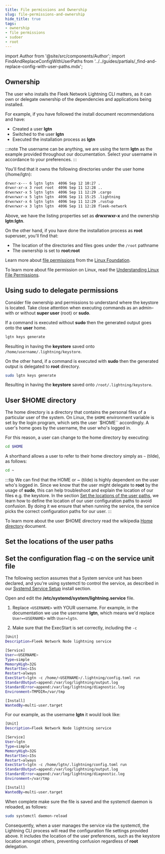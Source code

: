 ```yaml
---
title: File permissions and Ownership
slug: file-permissions-and-ownership
hide_title: true
tags:
- ownership
- file permissions
- sudoer
- root
---
```


import Author from '@site/src/components/Author';
import FindAndReplaceConfigWithUserPaths from '../../guides/partials/_find-and-replace-config-with-user-paths.mdx';

## Ownership

The user who installs the Fleek Network Lightning CLI matters, as it can own or delegate ownership of the dependencies and applications being installed.

For example, if you have followed the install document recommendations and have:
- Created a user **lgtn**
- Switched to the user **lgtn**
- Executed the installation process as **lgtn** 

:::note
The username can be anything, we are using the term **lgtn** as the example provided throughout our documentation. Select your username in accordance to your preferences.
:::

You'll find that it owns the following directories under the user home (/home/lgtn):

```sh
drwxr-x--- 6 lgtn lgtn  4096 Sep 12 10:27 .
drwxr-xr-x 3 root root  4096 Sep 11 12:28 ..
drwxrwxr-x 5 lgtn lgtn  4096 Sep 11 12:29 .cargo
drwxrwxr-x 5 lgtn lgtn  4096 Sep 11 15:25 .lightning
drwxrwxr-x 6 lgtn lgtn  4096 Sep 11 12:29 .rustup
drwxrwxr-x 3 lgtn lgtn  4096 Sep 11 12:28 fleek-network
```

Above, we have the listing properties set as **drwxrwxr-x** and the ownership  **lgtn:lgtn**.

On the other hand, if you have done the installation process as **root** superuser, you'll find that:
- The location of the directories and files goes under the `/root` pathname
- The ownership is set to **root:root**

Learn more about [file permissions](https://www.linuxfoundation.org/blog/blog/classic-sysadmin-understanding-linux-file-permissions) from the [Linux Foundation](https://www.linuxfoundation.org/).

To learn more about file permission on Linux, read the [Understanding Linux File Permissions](https://www.linuxfoundation.org/blog/blog/classic-sysadmin-understanding-linux-file-permissions).

## Using sudo to delegate permissions

Consider file ownership and permissions to understand where the keystore is located. Take close attention when executing commands as an admin–with or without **super user** (root) or **sudo**.

If a command is executed without **sudo** then the generated output goes onto the **user** home.

```sh
lgtn keys generate
```

Resulting in having the **keystore** saved onto `/home/username/.lightning/keystore`.

On the other hand, if a command is executed with **sudo** then the generated output is delegated to **root** directory.

```sh
sudo lgtn keys generate
```

Resulting in having the **keystore** saved onto `/root/.lightning/keystore`.

## User $HOME directory

The home directory is a directory that contains the personal files of a particular user of the system. On Linux, the `$HOME` environment variable is set by the login program, which sets the user `$HOME`` accordingly. A user's home goes by the username, the user who's logged in.

For this reason, a user can change to the home directory by executing:

```sh
cd $HOME
```

A shorthand allows a user to refer to their home directory simply as `~` (tilde), as follows:

```sh
cd ~
```

:::tip
We can find that the HOME or ~ (tilde) is highly dependent on the user who's logged in. Since we know that the user might delegate to **root** by the usage of **sudo**, this can help troubleshoot and explain the location of our files e.g. the keystore. In the section [Set the locations of the user paths](#set-the-locations-of-the-user-paths), we learn how to define the location of our user configuration paths to avoid confusion. By doing it we ensure that when running the service, the service picks the correct configuration paths for our user.
:::

To learn more about the user $HOME directory read the wikipedia [Home directory](https://en.wikipedia.org/wiki/Home_directory) document.

## Set the locations of the user paths

<FindAndReplaceConfigWithUserPaths />

## Set the configuration flag -c on the service unit file

The following section assumes that a System service unit has been declared, and you're using systemctl to control the service, as described in our [Systemd Service Setup](/docs/node/install#systemd-service-setup) install section.

Open and edit the **/etc/systemd/system/lightning.service** file.

1) Replace `<USERNAME>` with YOUR username. For example, in the documentation we use the username **lgtn**, which means we'd replace `User=<USERNAME>` with `User=lgtn`.

2) Make sure that the ExecStart is set correctly, including the `-c`

```sh
[Unit]
Description=Fleek Network Node lightning service

[Service]
User=<USERNAME>
Type=simple
MemoryHigh=32G
RestartSec=15s
Restart=always
ExecStart=lgtn -c /home/<USERNAME>/.lightning/config.toml run
StandardOutput=append:/var/log/lightning/output.log
StandardError=append:/var/log/lightning/diagnostic.log
Environment=TMPDIR=/var/tmp

[Install]
WantedBy=multi-user.target
```

For our example, as the username **lgtn** it would look like:

```sh
[Unit]
Description=Fleek Network Node lightning service

[Service]
User=lgtn
Type=simple
MemoryHigh=32G
RestartSec=15s
Restart=always
ExecStart=lgtn -c /home/lgtn/.lightning/config.toml run
StandardOutput=append:/var/log/lightning/output.log
StandardError=append:/var/log/lightning/diagnostic.log
Environment=/var/tmp

[Install]
WantedBy=multi-user.target
```

When complete make sure the file is saved and the systemctl daemon is reloaded, as follows:

```sh
sudo systemctl daemon-reload
```

Consequently, when a user manages the service via the systemctl, the Lightning CLI process will read the configuration file settings provided above. It includes the location of the user preferences, such as the keystore location amongst others, preventing confusion regardless of **root** delegation.

<Author
    name="Helder Oliveira"
    image="https://github.com/heldrida.png"
    title="Software Developer + DX"
    url="https://github.com/heldrida"
/>
